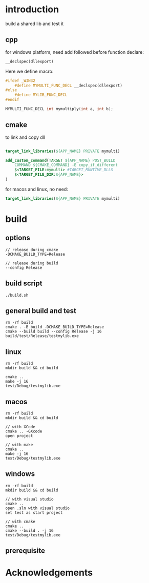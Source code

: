 
# introduction

build a shared lib and test it

## cpp

for windows platform, need add followed before function declare:
```cpp
__declspec(dllexport)
```

Here we define macro:

```cpp
#ifdef _WIN32
    #define MYMULTI_FUNC_DECL __declspec(dllexport)
#else
    #define MYLIB_FUNC_DECL
#endif

MYMULTI_FUNC_DECL int mymultiply(int a, int b);

```

## cmake

to link and copy dll
```cmake

target_link_libraries(${APP_NAME} PRIVATE mymulti)

add_custom_command(TARGET ${APP_NAME} POST_BUILD
    COMMAND ${CMAKE_COMMAND} -E copy_if_different 
    $<TARGET_FILE:mymulti> #TARGET_RUNTIME_DLLS
    $<TARGET_FILE_DIR:${APP_NAME}> 
)
```

for macos and linux, no need:
```cmake
target_link_libraries(${APP_NAME} PRIVATE mymulti)
```



# build

## options

    // release during cmake
    -DCMAKE_BUILD_TYPE=Release
    
    // release during build
    --config Release

## build script

    ./build.sh

## general build and test

    rm -rf build
    cmake . -B build -DCMAKE_BUILD_TYPE=Release
    cmake --build build --config Release -j 16
    build/test/Release/testmylib.exe

## linux

    rm -rf build
    mkdir build && cd build

    cmake ..
    make -j 16
    test/Debug/testmylib.exe

## macos

    rm -rf build
    mkdir build && cd build

    // with XCode
    cmake .. -GXcode
    open project
    
    // with make
    cmake ..
    make -j 16
    test/Debug/testmylib.exe

## windows

    rm -rf build
    mkdir build && cd build

    // with visual studio
    cmake ..
    open .sln with visual studio
    set test as start project
    
    // with cmake
    cmake ..
    cmake --build . -j 16
    test/Debug/testmylib.exe

## prerequisite

# Acknowledgements
